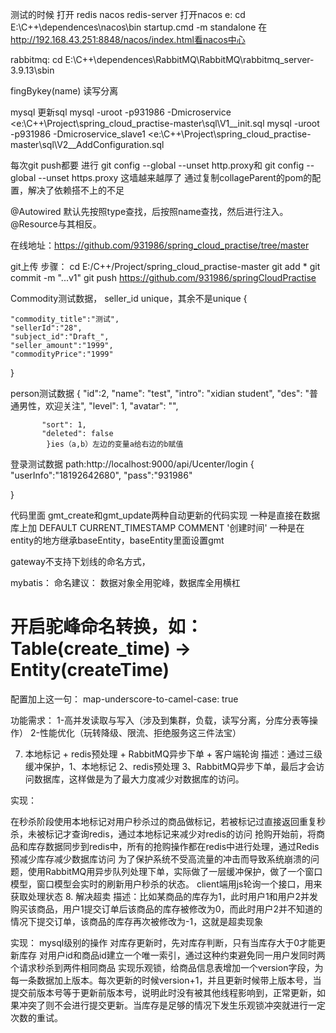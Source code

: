 测试的时候
打开 redis  nacos
  redis-server
 打开nacos
 e:    cd E:\C++\dependences\nacos\bin
startup.cmd -m standalone
在   http://192.168.43.251:8848/nacos/index.html看nacos中心

rabbitmq:
cd E:\C++\dependences\RabbitMQ\RabbitMQ\rabbitmq_server-3.9.13\sbin

fingBykey(name)
读写分离


mysql 更新sql 
mysql -uroot -p931986 -Dmicroservice <e:\C++\Project\spring_cloud_practise-master\sql\V1__init.sql
mysql -uroot -p931986 -Dmicroservice_slave1 <e:\C++\Project\spring_cloud_practise-master\sql\V2__AddConfiguration.sql





每次git push都要 进行 git config --global --unset http.proxy和 git config --global --unset https.proxy
这墙越来越厚了
通过复制collageParent的pom的配置，解决了依赖搭不上的不足


@Autowired 默认先按照type查找，后按照name查找，然后进行注入。@Resource与其相反。

在线地址：https://github.com/931986/spring_cloud_practise/tree/master


git上传 步骤：
cd E:/C++/Project/spring_cloud_practise-master
git  add *
git commit -m "...v1"
git push https://github.com/931986/springCloudPractise


Commodity测试数据，
seller_id unique，其余不是unique
{

    "commodity_title":"测试",
    "sellerId":"28",
    "subject_id":"Draft_",
    "seller_amount":"1999",
    "commodityPrice":"1999"
}

person测试数据
    {
                 "id":2,
            "name": "test",
           "intro": "xidian student",
             "des": "普通男性，欢迎关注",
            "level": 1,
             "avatar": "",

           "sort": 1,
           "deleted": false
            }ies（a,b）左边的变量a给右边的b赋值
登录测试数据
path:http://localhost:9000/api/Ucenter/login
{
"userInfo":"18192642680",
"pass":"931986"

}

代码里面 gmt_create和gmt_update两种自动更新的代码实现
一种是直接在数据库上加   DEFAULT CURRENT_TIMESTAMP COMMENT '创建时间'
一种是在entity的地方继承baseEntity，baseEntity里面设置gmt

gateway不支持下划线的命名方式，

mybatis：
命名建议： 数据对象全用驼峰，数据库全用横杠
# 开启驼峰命名转换，如：Table(create_time) -> Entity(createTime)
配置加上这一句：
    map-underscore-to-camel-case: true


功能需求：
1-高并发读取与写入（涉及到集群，负载，读写分离，分库分表等操作）
2-性能优化（玩转降级、限流、拒绝服务这三件法宝）




7. 本地标记 + redis预处理 + RabbitMQ异步下单 + 客户端轮询
   描述：通过三级缓冲保护，1、本地标记 2、redis预处理 3、RabbitMQ异步下单，最后才会访问数据库，这样做是为了最大力度减少对数据库的访问。

实现：

在秒杀阶段使用本地标记对用户秒杀过的商品做标记，若被标记过直接返回重复秒杀，未被标记才查询redis，通过本地标记来减少对redis的访问
抢购开始前，将商品和库存数据同步到redis中，所有的抢购操作都在redis中进行处理，通过Redis预减少库存减少数据库访问
为了保护系统不受高流量的冲击而导致系统崩溃的问题，使用RabbitMQ用异步队列处理下单，实际做了一层缓冲保护，做了一个窗口模型，窗口模型会实时的刷新用户秒杀的状态。
client端用js轮询一个接口，用来获取处理状态
8. 解决超卖
   描述：比如某商品的库存为1，此时用户1和用户2并发购买该商品，用户1提交订单后该商品的库存被修改为0，而此时用户2并不知道的情况下提交订单，该商品的库存再次被修改为-1，这就是超卖现象

实现：
mysql级别的操作
对库存更新时，先对库存判断，只有当库存大于0才能更新库存
对用户id和商品id建立一个唯一索引，通过这种约束避免同一用户发同时两个请求秒杀到两件相同商品
实现乐观锁，给商品信息表增加一个version字段，为每一条数据加上版本。每次更新的时候version+1，并且更新时候带上版本号，当提交前版本号等于更新前版本号，说明此时没有被其他线程影响到，正常更新，如果冲突了则不会进行提交更新。当库存是足够的情况下发生乐观锁冲突就进行一定次数的重试。






